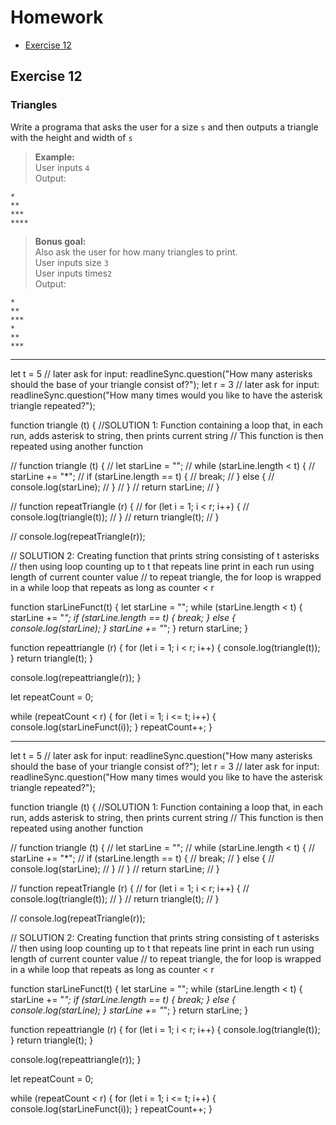# Homework
- [Exercise 12](#exercise-12)

## Exercise 12
### Triangles
Write a programa that asks the user for a size `s` and then outputs a triangle with the height and width of `s`

> **Example:**<br />
> User inputs `4`<br />
> Output:
```
*
**
***
****
```
> **Bonus goal:**<br />
> Also ask the user for how many triangles to print.<br />
> User inputs size `3`<br />
> User inputs times`2`<br />
> Output:
```
*
**
***
*
**
***
```

---- -- - - - -- -
let t = 5 // later ask for input: readlineSync.question("How many asterisks should the base of your triangle consist of?");
let r = 3 // later ask for input: readlineSync.question("How many times would you like to have the asterisk triangle repeated?");

function triangle (t) {
//SOLUTION 1: Function containing a loop that, in each run, adds asterisk to string, then prints current string
// This function is then repeated using another function

// function triangle (t) {
//     let starLine = "";
//     while (starLine.length < t) {
//      starLine += "*";
//      if (starLine.length == t) {
//          break;
//      } else {
//          console.log(starLine);
//      }
//     }
//     return starLine;
// }

// function repeatTriangle (r) {
//     for (let i = 1; i < r; i++) {
//         console.log(triangle(t));
//     }
//     return triangle(t);
// }

// console.log(repeatTriangle(r));

// SOLUTION 2: Creating function that prints string consisting of t asterisks
// then using loop counting up to t that repeats line print in each run using length of current counter value
// to repeat triangle, the for loop is wrapped in a while loop that repeats as long as counter < r

function starLineFunct(t) {
    let starLine = "";
    while (starLine.length < t) {
     starLine += "*";
     if (starLine.length == t) {
         break;
     } else {
         console.log(starLine);
     }
    starLine += "*";
    }
    return starLine;
}

function repeattriangle (r) {
    for (let i = 1; i < r; i++) {
        console.log(triangle(t));
    }
    return triangle(t);
}

console.log(repeattriangle(r)); 
  }
  
  let repeatCount = 0;

  while (repeatCount < r) {
      for (let i = 1; i <= t; i++) {
        console.log(starLineFunct(i));
      }
      repeatCount++;
  } 



-----

let t = 5 // later ask for input: readlineSync.question("How many asterisks should the base of your triangle consist of?");
let r = 3 // later ask for input: readlineSync.question("How many times would you like to have the asterisk triangle repeated?");

function triangle (t) {
//SOLUTION 1: Function containing a loop that, in each run, adds asterisk to string, then prints current string
// This function is then repeated using another function

// function triangle (t) {
//     let starLine = "";
//     while (starLine.length < t) {
//      starLine += "*";
//      if (starLine.length == t) {
//          break;
//      } else {
//          console.log(starLine);
//      }
//     }
//     return starLine;
// }

// function repeatTriangle (r) {
//     for (let i = 1; i < r; i++) {
//         console.log(triangle(t));
//     }
//     return triangle(t);
// }

// console.log(repeatTriangle(r));

// SOLUTION 2: Creating function that prints string consisting of t asterisks
// then using loop counting up to t that repeats line print in each run using length of current counter value
// to repeat triangle, the for loop is wrapped in a while loop that repeats as long as counter < r

function starLineFunct(t) {
    let starLine = "";
    while (starLine.length < t) {
     starLine += "*";
     if (starLine.length == t) {
         break;
     } else {
         console.log(starLine);
     }
    starLine += "*";
    }
    return starLine;
}

function repeattriangle (r) {
    for (let i = 1; i < r; i++) {
        console.log(triangle(t));
    }
    return triangle(t);
}

console.log(repeattriangle(r)); 
  }
  
  let repeatCount = 0;

  while (repeatCount < r) {
      for (let i = 1; i <= t; i++) {
        console.log(starLineFunct(i));
      }
      repeatCount++;
  } 